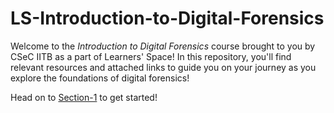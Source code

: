 # LS-Introduction-to-Digital-Forensics

Welcome to the _Introduction to Digital Forensics_ course brought to you by CSeC IITB as a part of Learners' Space! In this repository, you'll find relevant resources and attached links to guide you on your journey as you explore the foundations of digital forensics!

Head on to [Section-1](Section-1/README.md) to get started!
